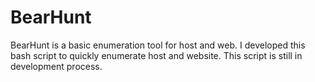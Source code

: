# BearHunt
BearHunt is a basic enumeration tool for host and web. I developed this bash script to quickly enumerate host and website. This script is still in development process. 
